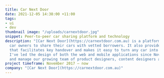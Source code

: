 ```yaml
---
title: Car Next Door
date: 2021-12-05 14:38:00 +11:00
tags:
- ui
- dev
thumbnail image: "/uploads/carnextdoor.jpg"
snippet: Peer-to-peer car sharing platform and technology
description: "[Car Next Door](https://carnextdoor.com.au) is a platform that allows
  car owners to share their cars with vetted borrowers. It also provides in-car technology
  that facilitates key handover and makes it easy to turn any car into a share car.
  I've led the design of both the web and mobile applications since November 2017
  and manage our growing team of product designers, content designers and user researchers."
project timeframe: November 2017 – now
company: "[Car Next Door](https://carnextdoor.com.au)"
---
```


